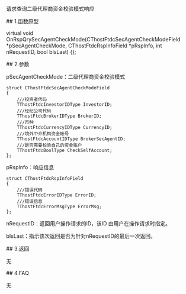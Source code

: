 <p>请求查询二级代理商资金校验模式响应</p>
<span class="anchor" id="77c9637a-f21b-423b-9b11-5de0032723c3"></span>
## 1.函数原型
<p>virtual void OnRspQrySecAgentCheckMode(CThostFtdcSecAgentCheckModeField *pSecAgentCheckMode, CThostFtdcRspInfoField *pRspInfo, int nRequestID, bool bIsLast) {};</p>
<span class="anchor" id="f05b8e61-5820-48c7-8016-ae9518465796"></span>
## 2.参数
<p>pSecAgentCheckMode：二级代理商资金校验模式</p>
<pre><code>struct CThostFtdcSecAgentCheckModeField
{
    ///投资者代码
    TThostFtdcInvestorIDType InvestorID;
    ///经纪公司代码
    TThostFtdcBrokerIDType BrokerID;
    ///币种
    TThostFtdcCurrencyIDType CurrencyID;
    ///境外中介机构资金帐号
    TThostFtdcAccountIDType BrokerSecAgentID;
    ///是否需要校验自己的资金账户
    TThostFtdcBoolType CheckSelfAccount;
};
</code></pre>
<p>pRspInfo：响应信息</p>
<pre><code>struct CThostFtdcRspInfoField
{
    ///错误代码
    TThostFtdcErrorIDType ErrorID;
    ///错误信息
    TThostFtdcErrorMsgType ErrorMsg;
};
</code></pre>
<p>nRequestID：返回用户操作请求的ID，该ID 由用户在操作请求时指定。</p>
<p>bIsLast：指示该次返回是否为针对nRequestID的最后一次返回。</p>
<span class="anchor" id="53c6bab2-eceb-4015-895d-842d9af9a560"></span>
## 3.返回
<p>无</p>
<span class="anchor" id="309900fd-b5f8-47c3-82fc-3d1debdafb4f"></span>
## 4.FAQ
<p>无</p>
